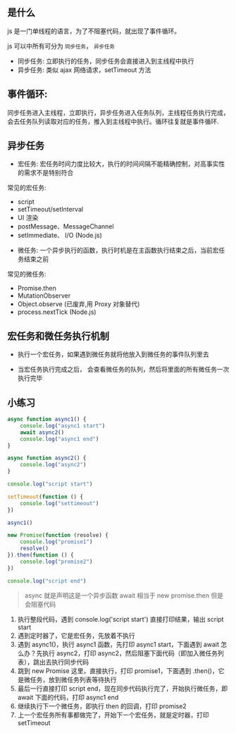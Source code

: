 ## 是什么

js 是一门单线程的语言，为了不阻塞代码，就出现了事件循环。

js 可以中所有可分为 `同步任务`， `异步任务`

- 同步任务: 立即执行的任务，同步任务会直接进入到主线程中执行
- 异步任务: 类似 ajax 网络请求，setTimeout 方法

## 事件循环:

同步任务进入主线程，立即执行，异步任务进入任务队列，主线程任务执行完成，会去任务队列读取对应的任务，推入到主线程中执行。循环往复就是事件循环.

## 异步任务

- 宏任务: 宏任务时间力度比较大，执行的时间间隔不能精确控制，对高事实性的需求不是特别符合

常见的宏任务:

- script
- setTimeout/setInterval
- UI 渲染
- postMessage、MessageChannel
- setImmediate、 I/O (Node.js)

* 微任务: 一个异步执行的函数，执行时机是在主函数执行结束之后，当前宏任务结束之前

常见的微任务:

- Promise.then
- MutationObserver
- Object.observe (已废弃,用 Proxy 对象替代)
- process.nextTick (Node.js)

## 宏任务和微任务执行机制

- 执行一个宏任务，如果遇到微任务就将他放入到微任务的事件队列里去

- 当宏任务执行完成之后， 会查看微任务的队列，然后将里面的所有微任务一次执行完毕

## 小练习

```js
async function async1() {
	console.log("async1 start")
	await async2()
	console.log("async1 end")
}

async function async2() {
	console.log("async2")
}

console.log("script start")

setTimeout(function () {
	console.log("settimeout")
})

async1()

new Promise(function (resolve) {
	console.log("promise1")
	resolve()
}).then(function () {
	console.log("promise2")
})

console.log("script end")
```

> async 就是声明这是一个异步函数
> await 相当于 new promise.then 但是会阻塞代码

1. 执行整段代码，遇到 console.log('script start') 直接打印结果，输出 script start
2. 遇到定时器了，它是宏任务，先放着不执行
3. 遇到 async1()，执行 async1 函数，先打印 async1 start，下面遇到 await 怎么办？先执行 async2，打印 async2，然后阻塞下面代码（即加入微任务列表），跳出去执行同步代码
4. 跳到 new Promise 这里，直接执行，打印 promise1，下面遇到 .then()，它是微任务，放到微任务列表等待执行
5. 最后一行直接打印 script end，现在同步代码执行完了，开始执行微任务，即 await 下面的代码，打印 async1 end
6. 继续执行下一个微任务，即执行 then 的回调，打印 promise2
7. 上一个宏任务所有事都做完了，开始下一个宏任务，就是定时器，打印 setTimeout
